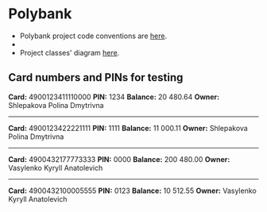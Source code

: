 # Polybank

- Polybank project code conventions are [here](documentation/convention.md).
- 
- Project classes' diagram [here](documentation/PolybankDiagram.pdf).

## Card numbers and PINs for testing
**Card:**		4900123411110000
**PIN:**		1234
**Balance:**	20 480.64
**Owner:**		Shlepakova Polina Dmytrivna
___
**Card:**		4900123422221111
**PIN:**		1111
**Balance:**	11 000.11
**Owner:**		Shlepakova Polina Dmytrivna
___
**Card:**		4900432177773333
**PIN:**		0000
**Balance:**	200 480.00
**Owner:**		Vasylenko Kyryll Anatolevich
___
**Card:**		4900432100005555
**PIN:**		0123
**Balance:**	10 512.55
**Owner:**		Vasylenko Kyryll Anatolevich